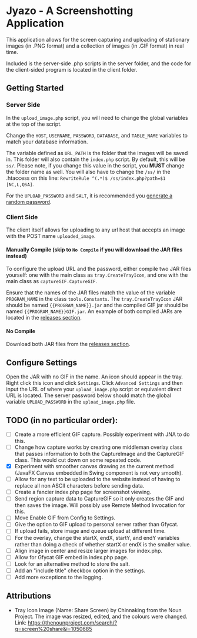 # Jyazo - A Screenshotting Application
This application allows for the screen capturing and uploading of 
stationary images (in .PNG format) and a collection of images (in .GIF 
format) in real time.

Included is the server-side .php scripts in the server folder, and the
code for the client-sided program is located in the client folder.

## Getting Started
### Server Side
In the `upload_image.php` script, you will need to change the global
variables at the top of the script.

Change the `HOST`, `USERNAME`, `PASSWORD`, `DATABASE`, and `TABLE_NAME`
variables to match your database information.

The variable defined as `URL_PATH` is the folder that the images will
be saved in. This folder will also contain the `index.php` script. By
default, this will be `ss/`. Please note, if you change this value in
the script, you **MUST** change the folder name as well. You will also
have to change the `/ss/` in the .htaccess on this line:
`RewriteRule ^(.*)$ /ss/index.php?path=$1 [NC,L,QSA]`.

For the `UPLOAD_PASSWORD` and `SALT`, it is recommended you
[generate a random password](https://passwordsgenerator.net/).

### Client Side
The client itself allows for uploading to any url host that accepts an
image with the POST name `uploaded_image`.

#### Manually Compile (skip to `No Compile` if you will download the JAR files instead)

To configure the upload URL and the password, either compile two JAR
files yourself: one with the main class as `tray.CreateTrayIcon`, and
one with the main class as `captureGIF.CaptureGIF`.

Ensure that the names of the JAR files match the value of the variable
`PROGRAM_NAME` in the class `tools.Constants`. The
`tray.CreateTrayIcon` JAR should be named ``{{PROGRAM_NAME}}.jar`` and
the compiled GIF jar should be named `{{PROGRAM_NAME}}GIF.jar`. An
example of both compiled JARs are located in the 
[releases section](https://github.com/sabihismail/Jyazo-Screenshot/releases/latest).

#### No Compile

Download both JAR files from the 
[releases section](https://github.com/sabihismail/Jyazo-Screenshot/releases/latest).

## Configure Settings
Open the JAR with no GIF in the name. An icon should appear in the
tray. Right click this icon and click `Settings`. Click
`Advanced Settings` and then input the URL of where your
`upload_image.php` script or equivalent direct URL is
located. The server password below should match the global variable
`UPLOAD_PASSWORD` in the `upload_image.php` file.

## TODO (in no particular order):
- [ ] Create a more efficient GIF capture. Possibly experiment with JNA to 
do this.
- [ ] Change how capture works by creating one middleman overlay class
that passes information to both the CaptureImage and the CaptureGIF
class. This would cut down on some repeated code.
- [x] Experiment with smoother canvas drawing as the current method
(JavaFX Canvas embedded in Swing component is not very smooth).
- [ ] Allow for any text to be uploaded to the website instead of having 
to replace all non ASCII characters before sending data.
- [ ] Create a fancier index.php page for screenshot viewing.
- [ ] Send region capture data to CaptureGIF so it only creates the GIF and
then saves the image. Will possibly use Remote Method Invocation for
this.
- [ ] Move Enable GIF from Config to Settings.
- [ ] Give the option to GIF upload to personal server rather than Gfycat.
- [ ] If upload fails, store image and queue upload at different time.
- [ ] For the overlay, change the startX, endX, startY, and endY variables
rather than doing a check of whether startX or endX is the smaller
value.
- [ ] Align image in center and resize larger images for index.php.
- [ ] Allow for Gfycat GIF embed in index.php page.
- [ ] Look for an alternative method to store the salt.
- [ ] Add an "include title" checkbox option in the settings.
- [ ] Add more exceptions to the logging.

## Attributions
* Tray Icon Image (Name: Share Screen) by Chinnaking from the Noun 
Project. The image was resized, edited, and the colours were changed.
Link: https://thenounproject.com/search/?q=screen%20share&i=1050685